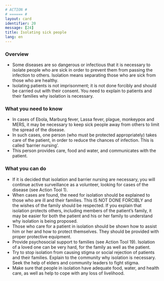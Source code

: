 ```yaml
---
# ACTION #
# ====== #
layout: card
identifier: 20
message: [24]
title: Isolating sick people
lang: en
---
```


### Overview

- Some diseases are so dangerous or infectious that it is necessary to isolate people who are sick in order to prevent them from passing the infection to others. Isolation means separating those who are sick from those who are healthy.
- Isolating patients is not imprisonment; it is not done forcibly and should be carried out with their consent. You need to explain to patients and their families why isolation is necessary.

### What you need to know

- In cases of Ebola, Marburg fever, Lassa fever, plague, monkeypox and MERS, it may be necessary to keep sick people away from others to limit the spread of the disease.
- In such cases, one person (who must be protected appropriately) takes care of the patient, in order to reduce the chances of infection. This is called ‘barrier nursing’.
- This person provides care, food and water, and communicates with the patient.

### What you can do

- If it is decided that isolation and barrier nursing are necessary, you will continue active surveillance as a volunteer, looking for cases of the disease (see Action Tool 1).
- When cases are found, the need for isolation should be explained to those who are ill and their families. This IS NOT DONE FORCIBLY and the wishes of the family should be respected. If you explain that isolation protects others, including members of the patient’s family, it may be easier for both the patient and his or her family to understand why isolation is being proposed.
- Those who care for a patient in isolation should be shown how to assist him or her and how to protect themselves. They should be provided with proper protective equipment.
- Provide psychosocial support to families (see Action Tool 19). Isolation of a loved one can be very hard, for the family as well as the patient.
- Try to stop isolation from causing stigma or social rejection of patients and their families. Explain to the community why isolation is necessary. Seek the help of elders and community leaders to fight stigma.
-	Make sure that people in isolation have adequate food, water, and health care, as well as help to cope with any loss of livelihood. 
